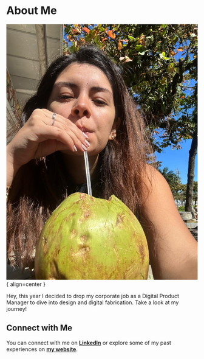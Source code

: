 # About Me

![Vania Coco](../images/vania-coco.jpeg){ align=center }

Hey, this year I decided to drop my corporate job as a Digital Product Manager to dive into design and digital fabrication. Take a look at my journey!

## Connect with Me

You can connect with me on **[LinkedIn](https://www.linkedin.com/in/vania-bisbal)** or explore some of my past experiences on **[my website](https://vaniabisbal.wordpress.com/)**.

